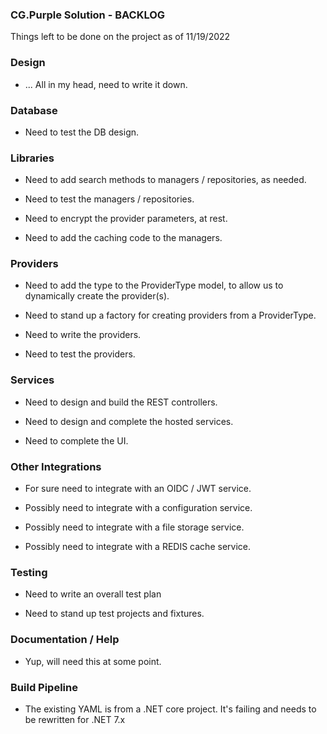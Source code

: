 
### CG.Purple Solution - BACKLOG

Things left to be done on the project as of 11/19/2022

### Design

* ... All in my head, need to write it down.

### Database

* Need to test the DB design.

### Libraries

* Need to add search methods to managers / repositories, as needed.

* Need to test the managers / repositories.

* Need to encrypt the provider parameters, at rest.

* Need to add the caching code to the managers.

### Providers

* Need to add the type to the ProviderType model, to allow us to dynamically create the provider(s).

* Need to stand up a factory for creating providers from a ProviderType.

* Need to write the providers.

* Need to test the providers.

### Services 

* Need to design and build the REST controllers.

* Need to design and complete the hosted services.

* Need to complete the UI.

### Other Integrations

* For sure need to integrate with an OIDC / JWT service.

* Possibly need to integrate with a configuration service.

* Possibly need to integrate with a file storage service.

* Possibly need to integrate with a REDIS cache service.

### Testing

* Need to write an overall test plan

* Need to stand up test projects and fixtures.

### Documentation / Help

* Yup, will need this at some point.

### Build Pipeline

* The existing YAML is from a .NET core project. It's failing and needs to be rewritten for .NET 7.x



